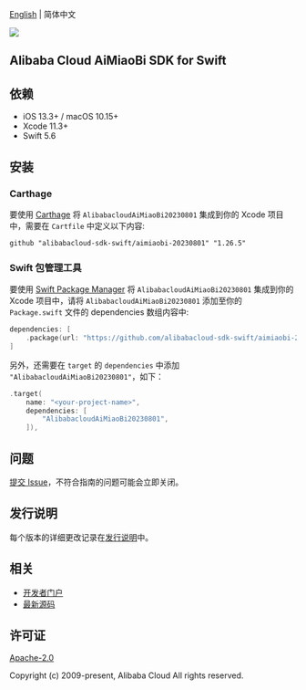 [English](README.md) | 简体中文

![](https://aliyunsdk-pages.alicdn.com/icons/AlibabaCloud.svg)

## Alibaba Cloud AiMiaoBi SDK for Swift

## 依赖

- iOS 13.3+ / macOS 10.15+
- Xcode 11.3+
- Swift 5.6

## 安装

### Carthage

要使用 [Carthage](https://github.com/Carthage/Carthage) 将 `AlibabacloudAiMiaoBi20230801` 集成到你的 Xcode 项目中，需要在 `Cartfile` 中定义以下内容:

```ogdl
github "alibabacloud-sdk-swift/aimiaobi-20230801" "1.26.5"
```

### Swift 包管理工具

要使用 [Swift Package Manager](https://swift.org/package-manager/) 将 `AlibabacloudAiMiaoBi20230801` 集成到你的 Xcode 项目中，请将 `AlibabacloudAiMiaoBi20230801` 添加至你的 `Package.swift` 文件的 dependencies 数组内容中:

```swift
dependencies: [
    .package(url: "https://github.com/alibabacloud-sdk-swift/aimiaobi-20230801.git", from: "1.26.5")
]
```

另外，还需要在 `target` 的 `dependencies` 中添加 `"AlibabacloudAiMiaoBi20230801"`，如下：

```swift
.target(
    name: "<your-project-name>",
    dependencies: [
        "AlibabacloudAiMiaoBi20230801",
    ]),
```

## 问题

[提交 Issue](https://github.com/alibabacloud-sdk-swift/aimiaobi-20230801/issues/new)，不符合指南的问题可能会立即关闭。

## 发行说明

每个版本的详细更改记录在[发行说明](./ChangeLog.txt)中。

## 相关

* [开发者门户](https://next.api.aliyun.com/home)
* [最新源码](https://github.com/alibabacloud-sdk-swift/aimiaobi-20230801)

## 许可证

[Apache-2.0](http://www.apache.org/licenses/LICENSE-2.0)

Copyright (c) 2009-present, Alibaba Cloud All rights reserved.
